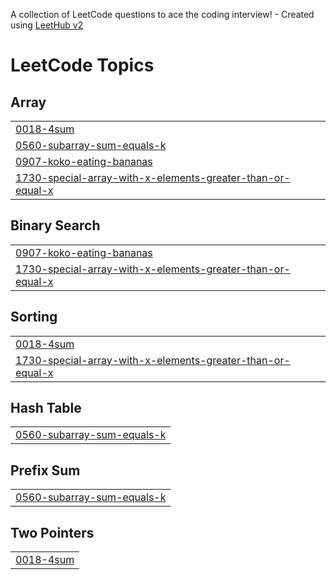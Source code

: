 A collection of LeetCode questions to ace the coding interview! - Created using [LeetHub v2](https://github.com/arunbhardwaj/LeetHub-2.0)
<!---LeetCode Topics Start-->
# LeetCode Topics
## Array
|  |
| ------- |
| [0018-4sum](https://github.com/tanishkkkaa/leetcode/tree/master/0018-4sum) |
| [0560-subarray-sum-equals-k](https://github.com/tanishkkkaa/leetcode/tree/master/0560-subarray-sum-equals-k) |
| [0907-koko-eating-bananas](https://github.com/tanishkkkaa/leetcode/tree/master/0907-koko-eating-bananas) |
| [1730-special-array-with-x-elements-greater-than-or-equal-x](https://github.com/tanishkkkaa/leetcode/tree/master/1730-special-array-with-x-elements-greater-than-or-equal-x) |
## Binary Search
|  |
| ------- |
| [0907-koko-eating-bananas](https://github.com/tanishkkkaa/leetcode/tree/master/0907-koko-eating-bananas) |
| [1730-special-array-with-x-elements-greater-than-or-equal-x](https://github.com/tanishkkkaa/leetcode/tree/master/1730-special-array-with-x-elements-greater-than-or-equal-x) |
## Sorting
|  |
| ------- |
| [0018-4sum](https://github.com/tanishkkkaa/leetcode/tree/master/0018-4sum) |
| [1730-special-array-with-x-elements-greater-than-or-equal-x](https://github.com/tanishkkkaa/leetcode/tree/master/1730-special-array-with-x-elements-greater-than-or-equal-x) |
## Hash Table
|  |
| ------- |
| [0560-subarray-sum-equals-k](https://github.com/tanishkkkaa/leetcode/tree/master/0560-subarray-sum-equals-k) |
## Prefix Sum
|  |
| ------- |
| [0560-subarray-sum-equals-k](https://github.com/tanishkkkaa/leetcode/tree/master/0560-subarray-sum-equals-k) |
## Two Pointers
|  |
| ------- |
| [0018-4sum](https://github.com/tanishkkkaa/leetcode/tree/master/0018-4sum) |
<!---LeetCode Topics End-->